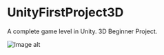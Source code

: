# UnityFirstProject3D
A complete game level in Unity. 3D Beginner Project.

![Image alt](https://github.com/helGranda/UnityFirstProject3D/blob/master/Screen%20Shot%202020-01-29%20at%2006.42.24.png "John Lemon’s Haunted Jaunt: 3D Beginner Project")
